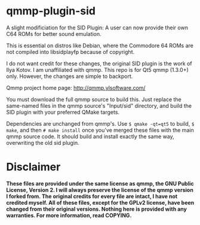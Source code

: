 # qmmp-plugin-sid
A slight modificiation for the SID Plugin: A user can now provide their own C64 ROMs for better sound emulation.

This is essential on distros like Debian, where the Commodore 64 ROMs are not compiled into libsidplayfp because of copyright.

I do not want credit for these changes, the original SID plugin is the work of Ilya Kotov. I am unaffiliated with qmmp. This repo is for Qt5 qmmp (1.3.0+) only. However, the changes are simple to backport.

Qmmp project home page: http://qmmp.ylsoftware.com/

You must download the full qmmp source to build this. Just replace the same-named files in the qmmp source's "Input/sid" directory, and build the SID plugin with your preferred QMake targets.

Dependencies are unchanged from qmmp's. Use `$ qmake -qt=qt5` to build, `$ make`, and then `# make install` once you've merged these files with the main qmmp source code. It should build and install exactly the same way, overwriting the old sid plugin.

# Disclaimer
**These files are provided under the same license as qmmp, the GNU Public License, Version 2. I will always preserve the license of the qmmp version I forked from. The original credits for every file are intact, I have not credited myself. All of these files, except for the GPLv2 license, have been changed from their original versions. Nothing here is provided with any warranties. For more information, read COPYING.**
